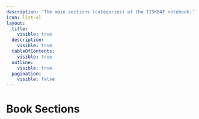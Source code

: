 ```yaml
---
description: 'The main sections (categories) of the TISKBAF notebook:'
icon: list-ol
layout:
  title:
    visible: true
  description:
    visible: true
  tableOfContents:
    visible: true
  outline:
    visible: true
  pagination:
    visible: false
---
```


# Book Sections

